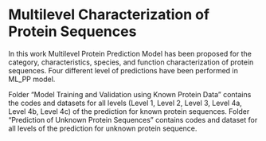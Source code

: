 # Multilevel Characterization of Protein Sequences


In this work Multilevel Protein Prediction Model has been proposed for the category, characteristics, species, and function characterization of protein sequences. Four different level of predictions have been performed in ML_PP model.  

Folder “Model Training and Validation using Known Protein Data” contains the codes and datasets for all levels (Level 1, Level 2, Level 3, Level 4a, Level 4b, Level 4c) of the prediction for known protein sequences. Folder “Prediction of Unknown Protein Sequences” contains codes and dataset for all levels of the prediction for unknown protein sequence. 

